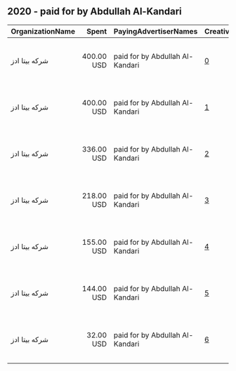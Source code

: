 ## 2020 - paid for by Abdullah Al-Kandari 
|OrganizationName|Spent|PayingAdvertiserNames|CreativeUrls|Impressions|Genders|AgeBrackets|CountryCodes|BillingAddresses|CandidateBallotInformation|
|:---|---:|:---|:---|---:|:---|:---|:---|:---|:---|
|شركه بيتا ادز|400.00 USD|paid for by Abdullah Al-Kandari|[0](https://www.snap.com/political-ads/asset/65540cb8b04007eb3d634eeb5973048fa664c5a14ec49d928d8d0146f2da9faf?mediaType=MP4)|234,465||21+|kuwait|"7 Khalid Ibn Al Waleed St , Kuwait City - Sawaber Tower 6 , Floor 6, Office No.13,Sharq,15300,KW"|paid for by Abdullah Alkandari|
|شركه بيتا ادز|400.00 USD|paid for by Abdullah Al-Kandari|[1](https://www.snap.com/political-ads/asset/78e5542281674bfd4c872ba1ad24e47f24f7adef597dd87d3f9f68faaf50f92e?mediaType=MOV)|131,637||21+|kuwait|"7 Khalid Ibn Al Waleed St , Kuwait City - Sawaber Tower 6 , Floor 6, Office No.13,Sharq,15300,KW"|paid for by Abdullah alkandari|
|شركه بيتا ادز|336.00 USD|paid for by Abdullah Al-Kandari|[2](https://www.snap.com/political-ads/asset/0ae82784d5291d71dc1d1d0d46734e872811076b22a6a06f39dc30d1be5e84b4?mediaType=mp4)|158,333||21+|kuwait|"7 Khalid Ibn Al Waleed St , Kuwait City - Sawaber Tower 6 , Floor 6, Office No.13,Sharq,15300,KW"|paid for by Abdullah Alkandari|
|شركه بيتا ادز|218.00 USD|paid for by Abdullah Al-Kandari|[3](https://www.snap.com/political-ads/asset/212b89cd6a4bdce1b5b68f27c1121a8dd997e60f5919c536c59156330084c428?mediaType=MP4)|141,143||21+|kuwait|"7 Khalid Ibn Al Waleed St , Kuwait City - Sawaber Tower 6 , Floor 6, Office No.13,Sharq,15300,KW"|paid for by Abdullah Alkandari|
|شركه بيتا ادز|155.00 USD|paid for by Abdullah Al-Kandari|[4](https://www.snap.com/political-ads/asset/78be0a6f770aacb10b37e1d767cc9261c56459521c88cb85c1374f651c5fa8b8?mediaType=mp4)|95,498||21+|kuwait|"7 Khalid Ibn Al Waleed St , Kuwait City - Sawaber Tower 6 , Floor 6, Office No.13,Sharq,15300,KW"|paid for by Abdullah ALkandari|
|شركه بيتا ادز|144.00 USD|paid for by Abdullah Al-Kandari|[5](https://www.snap.com/political-ads/asset/13b7373dcb357e61b9ed5cec125e29c1c31330b3a0ba5fa3f575e8ef761f7359?mediaType=MP4)|73,259||21+|kuwait|"7 Khalid Ibn Al Waleed St , Kuwait City - Sawaber Tower 6 , Floor 6, Office No.13,Sharq,15300,KW"|paid for by Abdullah ALkandari|
|شركه بيتا ادز|32.00 USD|paid for by Abdullah Al-Kandari|[6](https://www.snap.com/political-ads/asset/532b1cc9159a4569e7cf8d4858ebfdc94a2e19fd5a1bc38ce4b9a689e4dfeeb7?mediaType=mp4)|17,748||21+|kuwait|"7 Khalid Ibn Al Waleed St , Kuwait City - Sawaber Tower 6 , Floor 6, Office No.13,Sharq,15300,KW"|paid for by Abdullah Alkandari|
